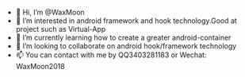 - 👋 Hi, I’m @WaxMoon
- 👀 I’m interested in android framework and hook technology.Good at project such as Virtual-App
- 🌱 I’m currently learning how to create a greater android-container
- 💞️ I’m looking to collaborate on android hook/framework technology
- 📫 You can contact with me by QQ3403281183 or Wechat: WaxMoon2018

<!---
WaxMoon/WaxMoon is a ✨ special ✨ repository because its `README.md` (this file) appears on your GitHub profile.
You can click the Preview link to take a look at your changes.
--->
